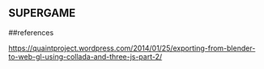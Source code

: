 SUPERGAME
---------------


##references

https://quaintproject.wordpress.com/2014/01/25/exporting-from-blender-to-web-gl-using-collada-and-three-js-part-2/

